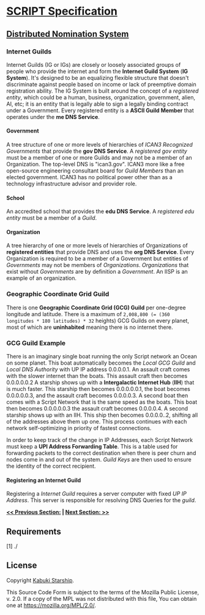 # [SCRIPT Specification](../)

## [Distributed Nomination System](./)

### Internet Guilds

Internet Guilds (IG or IGs) are closely or loosely associated groups of people who provide the internet and form the **Internet Guild System** (**IG System**). It's designed to be an equalizing flexible structure that doesn't discriminate against people based on income or lack of preemptive domain registration ability. The IG System is built around the concept of a *registered entity*, which could be a human, business, organization, government, alien, AI, etc; it is an entity that is legally able to sign a legally binding contract under a Government. Every registered entity is a **ASCII Guild Member** that operates under the **me DNS Service**.

#### Government

A tree structure of one or more levels of hierarchies of *ICAN3 Recognized Governments* that provide the **gov DNS Service**. A *registered gov entity* must be a member of one or more Guilds and may not be a member of an Organization. The top-level DNS is "ican3.gov". ICAN3 more like a free open-source engineering consultant board for *Guild Members* than an elected government. ICAN3 has no political power other than as a technology infrastructure advisor and provider role.

#### School

An accredited school that provides the **edu DNS Service**. A *registered edu entity* must be a member of a *Guild*.

#### Organization

A tree hierarchy of one or more levels of hierarchies of Organizations of **registered entities** that provide DNS and uses the **org DNS Service**. Every Organization is required to be a member of a Government but entities of *Governments* may not be members of *Organizations*. *Organizations* that exist without *Governments* are by definition a *Government*. An IISP is an example of an organization.

### Geographic Coordinate Grid Guild

There is one **Geographic Coordinate Grid (GCG) Guild** per one-degree longitude and latitude. There is a maximum of `2,008,800 (= (360 longitudes * 180 latitudes) * 32` heights) GCG Guilds on every planet, most of which are **uninhabited** meaning there is no internet there.

### GCG Guild Example

There is an imaginary single boat running the only Script network an Ocean on some planet. This boat automatically becomes the *Local GCG Guild* and *Local DNS Authority* with UP IP address 0.0.0.0.1. An assault craft comes with the slower internet than the boats. This assault craft then becomes 0.0.0.0.0.2 A starship shows up with a **Intergalactic Internet Hub** (**IIH**) that is much faster. This starship then becomes 0.0.0.0.0.1, the boat becomes 0.0.0.0.0.3, and the assault craft becomes 0.0.0.0.3. A second boat then comes with a Script Network that is the same speed as the boats. This boat then becomes 0.0.0.0.0.3 the assault craft becomes 0.0.0.0.4. A second starship shows up with an IIH. This ship then becomes 0.0.0.0..2, shifting all of the addresses above them up one. This process continues with each network self-optimizing in priority of fastest connections.

In order to keep track of the change in IP Addresses, each Script Network must keep a **UPI Address Forwarding Table**. This is a table used for forwarding packets to the correct destination when there is peer churn and nodes come in and out of the system. *Guild Keys* are then used to ensure the identity of the correct recipient.

#### Registering an Internet Guild

Registering a *Internet Guild* requires a server computer with fixed *UP IP Address*. This server is responsible for resolving DNS Queries for the *guild*.

**[<< Previous Section:](./) | [Next Section: >>](./)**

## Requirements

[1] ./

## License

Copyright [Kabuki Starship](https://kabukistarship.com).

This Source Code Form is subject to the terms of the Mozilla Public License, v. 2.0. If a copy of the MPL was not distributed with this file, You can obtain one at <https://mozilla.org/MPL/2.0/>.
